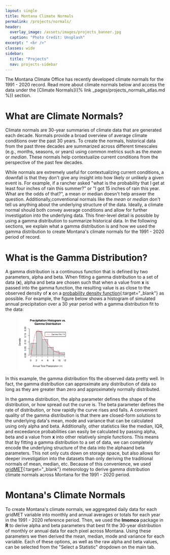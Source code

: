 ```yaml
---
layout: single
title: Montana Climate Normals
permalink: /projects/normals/
header:
  overlay_image: /assets/images/projects_banner.jpg
  caption: "Photo Credit: Unsplash"
excerpt: " <br />"
classes: wide
sidebar:
  title: "Projects"
  nav: projects-sidebar
---
```


The Montana Climate Office has recently developed climate normals for the 1991 - 2020 record. Read more about climate normals below and access the data under the [Climate Normals]({% link _pages/projects_normals_atlas.md %}) section.

# What are Climate Normals?
Climate normals are 30-year summaries of climate data that are generated each decade. Normals provide a broad overview of average climate conditions over the past 30 years. To create the normals, historical data from the past three decades are summarized across different timescales (e.g., months, seasons, or years) using common metrics such as the *mean* or *median*. These normals help contextualize current conditions from the perspective of the past few decades.

While normals are extremely useful for contextualizing current conditions, a downfall is that they don't give any insight into how likely or unlikely a given event is. For example, if a rancher asked "what is the probability that I get at least four inches of rain this summer?" or "I got 15 inches of rain this year. What are the odds of that?", a mean or median doesn't help answer the question. Additionally,conventional normals like the *mean* or *median* don't tell us anything about the underlying structure of the data. Ideally, a climate normal should both convey average conditions and allow for further investigation into the underlying data. This finer-level detail is possible by using a gamma distribution to summarize historical data. In the following sections, we explain what a gamma distribution is and how we used the gamma distribution to create Montana's climate normals for the 1991 - 2020 period of record. 

# What is the Gamma Distribution?
A gamma distribution is a continuous function that is defined by two parameters, alpha and beta. When fitting a gamma distribution to a set of data (**x**), alpha and beta are chosen such that when a value from **x** is passed into the gamma function, the resulting value is as close to the observed density of **x** on a [probability density function](https://en.wikipedia.org/wiki/Probability_density_function){:target="_blank"} as possible. For example, the figure below shows a histogram of simulated annual precipitation over a 30 year period with a gamma distribution fit to the data: 
<figure>
  <img src="https://raw.githubusercontent.com/mt-climate-office/mt-normals/main/assets/ppt_example.png" alt="Gamma Example" style="width: 40%; align: center">
</figure>
In this example, the gamma distribution fits the observed data pretty well. In fact, the gamma distribution can approximate any distribution of data so long as they are greater than zero and approximately normally distributed.

In the gamma distribution, the alpha parameter defines the shape of the distribution, or how spread out the curve is. The beta parameter defines the rate of distribution, or how rapidly the curve rises and falls. A convenient quality of the gamma distribution is that there are closed-form solutions to the underlying data's mean, mode and variance that can be calculated using only alpha and beta. Additionally, other statistics like the median, IQR, and exceedance probabilities can easily be calculated by passing alpha, beta and a value from <b>x</b> into other relatively simple functions. This means that by fitting a gamma distribution to a set of data, we can completely encode the underlying structure of the data into the alphaand beta parameters. This not only cuts down on storage space, but also allows for deeper investigation into the datasets than only deriving the traditional normals of mean, median, etc. Because of this convenience, we used [gridMET](https://www.climatologylab.org/gridmet.html){:target="_blank"} meteorology to derive gamma distribution climate normals across Montana for the 1991 - 2020 period. 

# Montana's Climate Normals
To create Montana's climate normals, we aggregated daily data for each gridMET variable into monthly and annual averages or totals for each year in the 1991 - 2020 reference period. Then, we used the **lmomco** package in **R** to derive alpha and beta parameters that best fit the 30-year distribution of monthly or annual data for each pixel across Montana. Using these parameters we then derived the mean, median, mode and variance for each variable. Each of these options, as well as the raw alpha and beta values, can be selected from the "Select a Statistic" dropdown on the main tab. 
